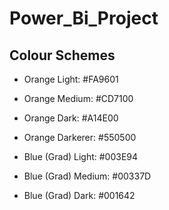 # Power_Bi_Project
## Colour Schemes
- Orange Light: #FA9601
- Orange Medium: #CD7100
- Orange Dark: #A14E00
- Orange Darkerer: #550500

- Blue (Grad) Light: #003E94
- Blue (Grad) Medium: #00337D
- Blue (Grad) Dark: #001642
